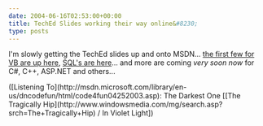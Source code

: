 ```yaml
---
date: 2004-06-16T02:53:00+00:00
title: TechEd Slides working their way online&#8230;
type: posts
---
```

I'm slowly getting the TechEd slides up and onto MSDN... [the first few for VB are up here](http://msdn.microsoft.com/vbasic/community/events/TechEd/), [SQL's are here](http://msdn.microsoft.com/sql/teched)... and more are coming _very soon now_ for C#, C++, ASP.NET and others...

<div class="media">
  ([Listening To](http://msdn.microsoft.com/library/en-us/dncodefun/html/code4fun04252003.asp): The Darkest One [[The Tragically Hip](http://www.windowsmedia.com/mg/search.asp?srch=The+Tragically+Hip) / In Violet Light])
</div>
